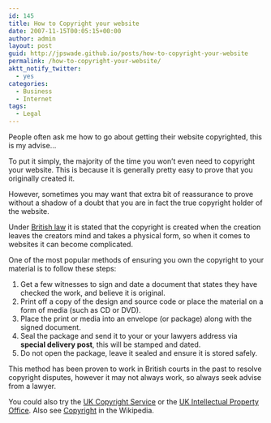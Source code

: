 ```yaml
---
id: 145
title: How to Copyright your website
date: 2007-11-15T00:05:15+00:00
author: admin
layout: post
guid: http://jpswade.github.io/posts/how-to-copyright-your-website
permalink: /how-to-copyright-your-website/
aktt_notify_twitter:
  - yes
categories:
  - Business
  - Internet
tags:
  - Legal
---
```

<p class="lead">
  People often ask me how to go about getting their website copyrighted, this is my advise&#8230;
</p>

<!--more-->To put it simply, the majority of the time you won&#8217;t even need to copyright your website. This is because it is generally pretty easy to prove that you originally created it.

However, sometimes you may want that extra bit of reassurance to prove without a shadow of a doubt that you are in fact the true copyright holder of the website.

Under [British law](http://www.opsi.gov.uk/acts/acts1988/Ukpga_19880048_en_1.htm) it is stated that the copyright is created when the creation leaves the creators mind and takes a physical form, so when it comes to websites it can become complicated.

One of the most popular methods of ensuring you own the copyright to your material is to follow these steps:

  1. Get a few witnesses to sign and date a document that states they have checked the work, and believe it is original.
  2. Print off a copy of the design and source code or place the material on a form of media (such as CD or DVD).
  3. Place the print or media into an envelope (or package) along with the signed document.
  4. Seal the package and send it to your or your lawyers address via **special delivery post**, this will be stamped and dated.
  5. Do not open the package, leave it sealed and ensure it is stored safely.

This method has been proven to work in British courts in the past to resolve copyright disputes, however it may not always work, so always seek advise from a lawyer.

You could also try the [UK Copyright Service](http://www.copyrightservice.co.uk/) or the [UK Intellectual Property Office](http://www.ipo.gov.uk/copy.htm). Also see [Copyright](http://en.wikipedia.org/wiki/Copyright) in the Wikipedia.
